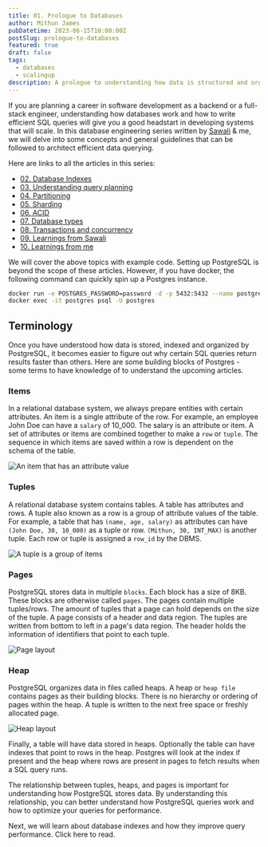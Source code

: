 ```yaml
---
title: 01. Prologue to Databases
author: Mithun James
pubDatetime: 2023-06-15T10:00:00Z
postSlug: prologue-to-databases
featured: true
draft: false
tags:
  - databases
  - scalingup
description: A prologue to understanding how data is structured and organized in the databases before we delve into advanced topics. We will be focussing on PostgreSQL.
---
```


If you are planning a career in software development as a backend or a full-stack engineer, understanding how databases work and how to write efficient SQL queries will give you a good headstart in developing systems that will scale. In this database engineering series written by [Sawali](https://www.linkedin.com/in/sawali-kale/) & me, we will delve into some concepts and general guidelines that can be followed to architect efficient data querying.

Here are links to all the articles in this series:

- [02. Database Indexes](#)
- [03. Understanding query planning](#)
- [04. Partitioning](#)
- [05. Sharding](#)
- [06. ACID](#)
- [07. Database types](#)
- [08. Transactions and concurrency](#)
- [09. Learnings from Sawali](#)
- [10. Learnings from me](#)

We will cover the above topics with example code.
Setting up PostgreSQL is beyond the scope of these articles.
However, if you have docker, the following command can quickly spin up a Postgres instance.

```bash
docker run -e POSTGRES_PASSWORD=password -d -p 5432:5432 --name postgres postgres
docker exec -it postgres psql -U postgres
```

## Terminology

Once you have understood how data is stored, indexed and organized by PostgreSQL, it becomes easier to figure out why certain SQL queries return results faster than others.
Here are some building blocks of Postgres - some terms to have knowledge of to understand the upcoming articles.

### Items

In a relational database system, we always prepare entities with certain attributes.
An item is a single attribute of the row. For example, an employee John Doe can have a `salary` of 10_000.
The salary is an attribute or item. A set of attributes or items are combined together to make a `row` or `tuple`.
The sequence in which items are saved within a row is dependent on the schema of the table.

![An item that has an attribute value](/assets/db/item.png "An item that has an attribute value")

### Tuples

A relational database system contains tables. A table has attributes and rows. A tuple also known as a row is a group of attribute values of the table.
For example, a table that has `(name, age, salary)` as attributes can have `(John Doe, 30, 10_000)` as a tuple or row.
`(Mithun, 30, INT_MAX)` is another tuple.
Each row or tuple is assigned a `row_id` by the DBMS.

![A tuple is a group of items](/assets/db/tuple.png "A tuple is a group of items")

### Pages

PostgreSQL stores data in multiple `blocks`. Each block has a size of 8KB.
These blocks are otherwise called `pages`. The pages contain multiple tuples/rows.
The amount of tuples that a page can hold depends on the size of the tuple.
A page consists of a header and data region.
The tuples are written from bottom to left in a page's data region.
The header holds the information of identifiers that point to each tuple.

![Page layout](/assets/db/page.png "Page layout")

### Heap

PostgreSQL organizes data in files called heaps.
A heap or `heap file` contains pages as their building blocks.
There is no hierarchy or ordering of pages within the heap. A tuple is written to the next free space or freshly allocated page.

![Heap layout](/assets/db/heap.png "Heap layout")

Finally, a table will have data stored in heaps. Optionally the table can have indexes that point to rows in the heap.
Postgres will look at the index if present and the heap where rows are present in pages to fetch results when a SQL query runs.

The relationship between tuples, heaps, and pages is important for understanding how PostgreSQL stores data.
By understanding this relationship, you can better understand how PostgreSQL queries work and how to optimize your queries for performance.

Next, we will learn about database indexes and how they improve query performance.
Click here to read.

